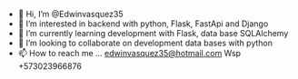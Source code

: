 - 👋 Hi, I’m @Edwinvasquez35
- 👀 I’m interested in backend with python, Flask, FastApi and Django
- 🌱 I’m currently learning development with Flask, data base SQLAlchemy
- 💞️ I’m looking to collaborate on development data bases with python
- 📫 How to reach me ... edwinvasquez35@hotmail.com Wsp +573023966876

<!---
Edwinvasquez35/Edwinvasquez35 is a ✨ special ✨ repository because its `README.md` (this file) appears on your GitHub profile.
You can click the Preview link to take a look at your changes.
--->
